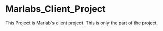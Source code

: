 # Marlabs_Client_Project
This Project is Marlab's client project. This is only the part of the project. 
